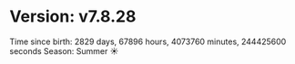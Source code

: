 # Version: v7.8.28
Time since birth: 2829 days, 67896 hours, 4073760 minutes, 244425600 seconds
Season: Summer ☀️
